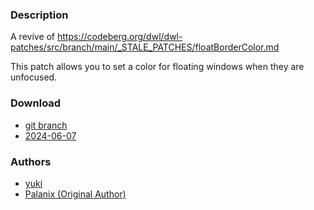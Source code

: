 ### Description
A revive of <https://codeberg.org/dwl/dwl-patches/src/branch/main/_STALE_PATCHES/floatBorderColor.md>

This patch allows you to set a color for floating windows when they are unfocused.

### Download
- [git branch](https://codeberg.org/yuki-was-taken/dwl-patch/src/branch/float-unfocused-border-color/)
- [2024-06-07](https://codeberg.org/dwl/dwl-patches/raw/branch/main/patches/float-unfocused-border-color/float-unfocused-border-color.patch)

### Authors
- [yuki](https://codeberg.org/yuki-was-taken)
- [Palanix (Original Author)](https://github.com/PalanixYT)
